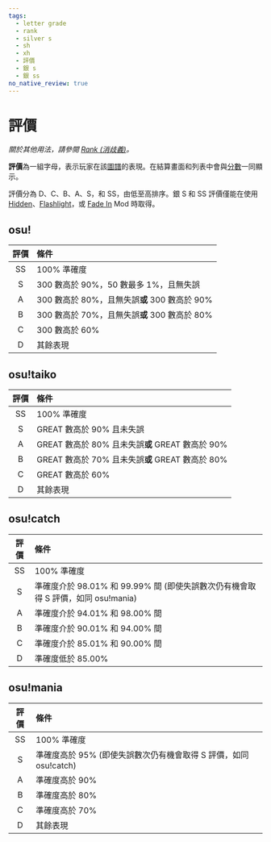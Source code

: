 ```yaml
---
tags:
  - letter grade
  - rank
  - silver s
  - sh
  - xh
  - 評價
  - 銀 s
  - 銀 ss
no_native_review: true
---
```


# 評價

*關於其他用法，請參閱 [Rank (消歧義)](/wiki/Disambiguation/Rank)。*

**評價**為一組字母，表示玩家在該[圖譜](/wiki/Beatmap)的表現。在結算畫面和列表中會與[分數](/wiki/Gameplay/Score)一同顯示。

評價分為 D、C、B、A、S，和 SS，由低至高排序。銀 S 和 SS 評價僅能在使用 [Hidden](/wiki/Game_modifier/Hidden)、[Flashlight](/wiki/Game_modifier/Flashlight)，或 [Fade In](/wiki/Game_modifier/Fade_In) Mod 時取得。

## osu!

| 評價 | 條件 |
| :-: | :-- |
| SS | 100% 準確度 |
| S | 300 數高於 90%，50 數最多 1%，且無失誤 |
| A | 300 數高於 80%，且無失誤**或** 300 數高於 90% |
| B | 300 數高於 70%，且無失誤**或** 300 數高於 80% |
| C | 300 數高於 60% |
| D | 其餘表現 |

## osu!taiko

| 評價 | 條件 |
| :-: | :-- |
| SS | 100% 準確度 |
| S | GREAT 數高於 90% 且未失誤 |
| A | GREAT 數高於 80% 且未失誤**或** GREAT 數高於 90% |
| B | GREAT 數高於 70% 且未失誤**或** GREAT 數高於 80% |
| C | GREAT 數高於 60% |
| D | 其餘表現 |

## osu!catch

| 評價 | 條件 |
| :-: | :-- |
| SS | 100% 準確度 |
| S | 準確度介於 98.01% 和 99.99% 間 (即使失誤數次仍有機會取得 S 評價，如同 osu!mania) |
| A | 準確度介於 94.01% 和 98.00% 間 |
| B | 準確度介於 90.01% 和 94.00% 間 |
| C | 準確度介於 85.01% 和 90.00% 間 |
| D | 準確度低於 85.00% |

## osu!mania

| 評價 | 條件 |
| :-: | :-- |
| SS | 100% 準確度 |
| S | 準確度高於 95% (即使失誤數次仍有機會取得 S 評價，如同 osu!catch) |
| A | 準確度高於 90% |
| B | 準確度高於 80% |
| C | 準確度高於 70% |
| D | 其餘表現 |
